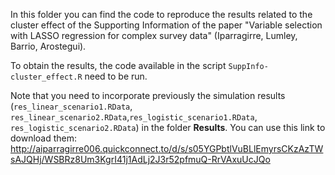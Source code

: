 In this folder you can find the code to reproduce the results related to the cluster effect of the Supporting Information of the paper "Variable selection with LASSO regression for complex survey data" (Iparragirre, Lumley, Barrio, Arostegui).

To obtain the results, the code available in the script `SuppInfo-cluster_effect.R` need to be run. 

Note that you need to incorporate previously the simulation results (`res_linear_scenario1.RData`, `res_linear_scenario2.RData`,`res_logistic_scenario1.RData`, `res_logistic_scenario2.RData`) in the folder **Results**. 
You can use this link to download them: http://aiparragirre006.quickconnect.to/d/s/s05YGPbtlVuBLlEmyrsCKzAzTWsAJQHj/WSBRz8Um3KgrI41j1AdLj2J3r52pfmuQ-RrVAxuUcJQo
